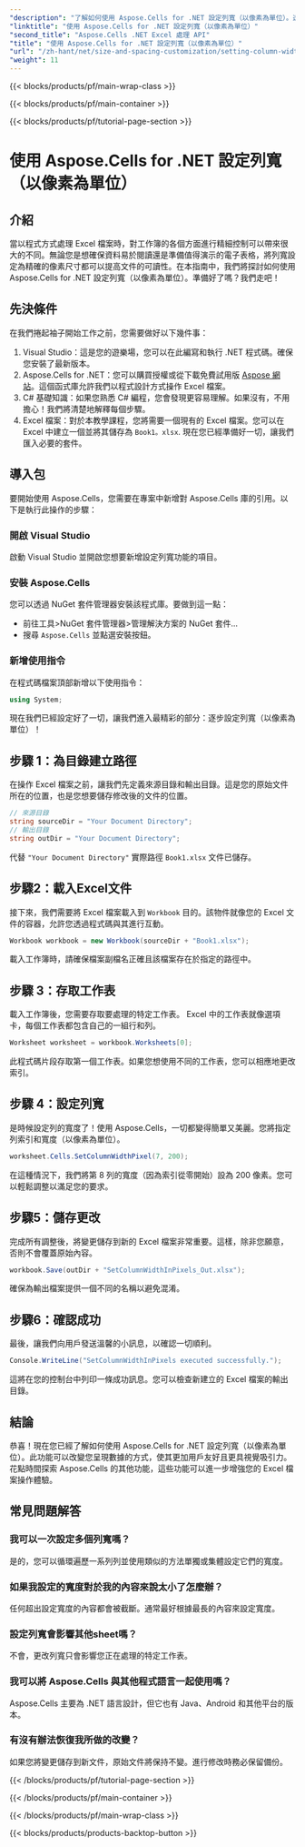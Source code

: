 ```yaml
---
"description": "了解如何使用 Aspose.Cells for .NET 設定列寬（以像素為單位）。透過這個簡單的逐步指南增強您的 Excel 檔案。"
"linktitle": "使用 Aspose.Cells for .NET 設定列寬（以像素為單位）"
"second_title": "Aspose.Cells .NET Excel 處理 API"
"title": "使用 Aspose.Cells for .NET 設定列寬（以像素為單位）"
"url": "/zh-hant/net/size-and-spacing-customization/setting-column-width/"
"weight": 11
---
```


{{< blocks/products/pf/main-wrap-class >}}

{{< blocks/products/pf/main-container >}}

{{< blocks/products/pf/tutorial-page-section >}}

# 使用 Aspose.Cells for .NET 設定列寬（以像素為單位）

## 介紹
當以程式方式處理 Excel 檔案時，對工作簿的各個方面進行精細控制可以帶來很大的不同。無論您是想確保資料易於閱讀還是準備值得演示的電子表格，將列寬設定為精確的像素尺寸都可以提高文件的可讀性。在本指南中，我們將探討如何使用 Aspose.Cells for .NET 設定列寬（以像素為單位）。準備好了嗎？我們走吧！
## 先決條件
在我們捲起袖子開始工作之前，您需要做好以下幾件事：
1. Visual Studio：這是您的遊樂場，您可以在此編寫和執行 .NET 程式碼。確保您安裝了最新版本。
2. Aspose.Cells for .NET：您可以購買授權或從下載免費試用版 [Aspose 網站](https://releases.aspose.com/cells/net/)。這個函式庫允許我們以程式設計方式操作 Excel 檔案。
3. C# 基礎知識：如果您熟悉 C# 編程，您會發現更容易理解。如果沒有，不用擔心！我們將清楚地解釋每個步驟。
4. Excel 檔案：對於本教學課程，您將需要一個現有的 Excel 檔案。您可以在 Excel 中建立一個並將其儲存為 `Book1。xlsx`.
現在您已經準備好一切，讓我們匯入必要的套件。
## 導入包
要開始使用 Aspose.Cells，您需要在專案中新增對 Aspose.Cells 庫的引用。以下是執行此操作的步驟：
### 開啟 Visual Studio
啟動 Visual Studio 並開啟您想要新增設定列寬功能的項目。
### 安裝 Aspose.Cells
您可以透過 NuGet 套件管理器安裝該程式庫。要做到這一點：
- 前往工具>NuGet 套件管理器>管理解決方案的 NuGet 套件...
- 搜尋 `Aspose.Cells` 並點選安裝按鈕。
### 新增使用指令
在程式碼檔案頂部新增以下使用指令：
```csharp
using System;
```
現在我們已經設定好了一切，讓我們進入最精彩的部分：逐步設定列寬（以像素為單位）！
## 步驟 1：為目錄建立路徑
在操作 Excel 檔案之前，讓我們先定義來源目錄和輸出目錄。這是您的原始文件所在的位置，也是您想要儲存修改後的文件的位置。
```csharp
// 來源目錄
string sourceDir = "Your Document Directory";
// 輸出目錄
string outDir = "Your Document Directory";
```
代替 `"Your Document Directory"` 實際路徑 `Book1.xlsx` 文件已儲存。
## 步驟2：載入Excel文件
接下來，我們需要將 Excel 檔案載入到 `Workbook` 目的。該物件就像您的 Excel 文件的容器，允許您透過程式碼與其進行互動。
```csharp
Workbook workbook = new Workbook(sourceDir + "Book1.xlsx");
```
載入工作簿時，請確保檔案副檔名正確且該檔案存在於指定的路徑中。
## 步驟 3：存取工作表
載入工作簿後，您需要存取要處理的特定工作表。 Excel 中的工作表就像選項卡，每個工作表都包含自己的一組行和列。
```csharp
Worksheet worksheet = workbook.Worksheets[0];
```
此程式碼片段存取第一個工作表。如果您想使用不同的工作表，您可以相應地更改索引。
## 步驟 4：設定列寬
是時候設定列的寬度了！使用 Aspose.Cells，一切都變得簡單又美麗。您將指定列索引和寬度（以像素為單位）。
```csharp
worksheet.Cells.SetColumnWidthPixel(7, 200);
```
在這種情況下，我們將第 8 列的寬度（因為索引從零開始）設為 200 像素。您可以輕鬆調整以滿足您的要求。
## 步驟5：儲存更改
完成所有調整後，將變更儲存到新的 Excel 檔案非常重要。這樣，除非您願意，否則不會覆蓋原始內容。
```csharp
workbook.Save(outDir + "SetColumnWidthInPixels_Out.xlsx");
```
確保為輸出檔案提供一個不同的名稱以避免混淆。
## 步驟6：確認成功
最後，讓我們向用戶發送溫馨的小訊息，以確認一切順利。
```csharp
Console.WriteLine("SetColumnWidthInPixels executed successfully.");
```
這將在您的控制台中列印一條成功訊息。您可以檢查新建立的 Excel 檔案的輸出目錄。
## 結論
恭喜！現在您已經了解如何使用 Aspose.Cells for .NET 設定列寬（以像素為單位）。此功能可以改變您呈現數據的方式，使其更加用戶友好且更具視覺吸引力。花點時間探索 Aspose.Cells 的其他功能，這些功能可以進一步增強您的 Excel 檔案操作體驗。
## 常見問題解答
### 我可以一次設定多個列寬嗎？
是的，您可以循環遍歷一系列列並使用類似的方法單獨或集體設定它們的寬度。
### 如果我設定的寬度對於我的內容來說太小了怎麼辦？
任何超出設定寬度的內容都會被截斷。通常最好根據最長的內容來設定寬度。
### 設定列寬會影響其他sheet嗎？
不會，更改列寬只會影響您正在處理的特定工作表。
### 我可以將 Aspose.Cells 與其他程式語言一起使用嗎？
Aspose.Cells 主要為 .NET 語言設計，但它也有 Java、Android 和其他平台的版本。
### 有沒有辦法恢復我所做的改變？
如果您將變更儲存到新文件，原始文件將保持不變。進行修改時務必保留備份。


{{< /blocks/products/pf/tutorial-page-section >}}

{{< /blocks/products/pf/main-container >}}

{{< /blocks/products/pf/main-wrap-class >}}

{{< blocks/products/products-backtop-button >}}